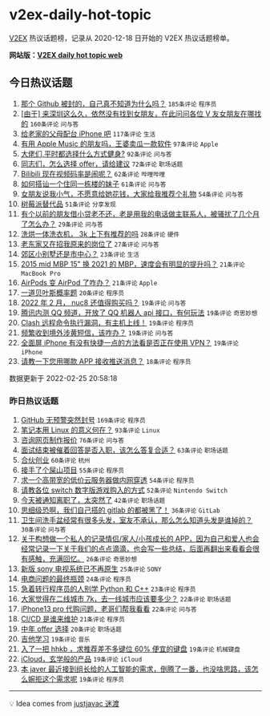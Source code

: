 # v2ex-daily-hot-topic

[V2EX](https://www.v2ex.com/) 热议话题榜，记录从 2020-12-18 日开始的 V2EX 热议话题榜单。

**网站版：[V2EX daily hot topic web](https://boojack.github.io/v2ex-daily-hot-topic-web/)**

## 今日热议话题

<!-- TODAY BEGIN -->

1. [那个 Github 被封的，自己真不知道为什么吗？](https://www.v2ex.com/t/836360) `185条评论` `程序员`
1. [[由于] 来深圳这么久，依然没有找到女朋友，在此问问各位 V 友女朋友在哪找的](https://www.v2ex.com/t/836301) `160条评论` `问与答`
1. [给老家的父母配台 iPhone 吧](https://www.v2ex.com/t/836317) `117条评论` `生活`
1. [有用 Apple Music 的朋友吗，王婆卖瓜一款软件](https://www.v2ex.com/t/836309) `97条评论` `Apple`
1. [大佬们,平时都选择什么方式健身?](https://www.v2ex.com/t/836306) `92条评论` `问与答`
1. [同志们，怎么选择 offer，请给建议](https://www.v2ex.com/t/836300) `72条评论` `职场话题`
1. [Bilibili 现在视频码率是闹呢？](https://www.v2ex.com/t/836308) `62条评论` `哔哩哔哩`
1. [如何搭讪一个住同一栋楼的妹子](https://www.v2ex.com/t/836332) `61条评论` `问与答`
1. [女朋友说我小气，不愿意给她花钱，大家给我推荐个礼物](https://www.v2ex.com/t/836323) `54条评论` `问与答`
1. [树莓派替代品](https://www.v2ex.com/t/836327) `51条评论` `分享发现`
1. [有个以前的朋友借小贷老不还，老是用我的电话做主联系人，被骚扰了几个月了怎么办？](https://www.v2ex.com/t/836311) `29条评论` `问与答`
1. [洗烘一体洗衣机， 3k 上下有推荐的吗](https://www.v2ex.com/t/836410) `28条评论` `硬件`
1. [老东家又在招我原来的岗位了](https://www.v2ex.com/t/836304) `27条评论` `问与答`
1. [郊区小别墅还是市中心？](https://www.v2ex.com/t/836358) `23条评论` `生活`
1. [2015 mid MBP 15" 换 2021 的 MBP，速度会有明显的提升吗？](https://www.v2ex.com/t/836436) `21条评论` `MacBook Pro`
1. [AirPods 变 AirPod 了咋办？](https://www.v2ex.com/t/836292) `21条评论` `Apple`
1. [一道贝叶斯概率题](https://www.v2ex.com/t/836494) `20条评论` `程序员`
1. [2022 年 2 月， nuc8 还值得购买吗？](https://www.v2ex.com/t/836469) `19条评论` `问与答`
1. [腾讯内测 QQ 频道，开放了 QQ 机器人 api 接口，有何玩法](https://www.v2ex.com/t/836445) `19条评论` `奇思妙想`
1. [Clash 远程命令执行漏洞，有主机上线！](https://www.v2ex.com/t/836433) `19条评论` `程序员`
1. [频繁收到境外涉黄短信，该咋办？](https://www.v2ex.com/t/836428) `19条评论` `问与答`
1. [全面屏 iPhone 有没有快捷一点的方法看是否正在使用 VPN？](https://www.v2ex.com/t/836367) `19条评论` `iPhone`
1. [请教一下您用哪款 APP 接收推送消息？](https://www.v2ex.com/t/836504) `18条评论` `程序员`

数据更新于 2022-02-25 20:58:18

<!-- TODAY END -->

### 昨日热议话题

<!-- YESTERDAY BEGIN -->

1. [GitHub 无预警突然封号](https://www.v2ex.com/t/836086) `169条评论` `程序员`
1. [笔记本用 Linux 的意义何在？](https://www.v2ex.com/t/836078) `93条评论` `Linux`
1. [咨询网页制作报价](https://www.v2ex.com/t/836121) `76条评论` `问与答`
1. [面试结束被催着回答是否入职，该怎么答复合适？](https://www.v2ex.com/t/836119) `63条评论` `职场话题`
1. [合伙创业](https://www.v2ex.com/t/836145) `60条评论` `杭州`
1. [接手了个屎山项目](https://www.v2ex.com/t/836084) `55条评论` `程序员`
1. [求一个高带宽的低价云服务器做内网穿透](https://www.v2ex.com/t/836102) `54条评论` `程序员`
1. [请教各位 switch 数字版游戏购入的方式](https://www.v2ex.com/t/836080) `52条评论` `Nintendo Switch`
1. [今天被通知离职了，太突然了](https://www.v2ex.com/t/836133) `42条评论` `职场话题`
1. [思细级恐啊，我们自己搭的 gitlab 的都被黑了！](https://www.v2ex.com/t/836253) `36条评论` `GitLab`
1. [卫生间洗手盆经常有很多头发，室友不承认，那么怎么知道头发是谁掉的？](https://www.v2ex.com/t/836144) `30条评论` `问与答`
1. [关于构想做一个私人的记录情侣/家人/小孩成长的 APP，因为自己和爱人也会经常记录一下关于我们的点点滴滴，也会写一些总结，后面再翻出来看看会很有感触，充满回忆。](https://www.v2ex.com/t/836115) `26条评论` `奇思妙想`
1. [新版 sony 电视系统已不再原生](https://www.v2ex.com/t/836196) `25条评论` `SONY`
1. [电商问题的最终瓶颈](https://www.v2ex.com/t/836210) `24条评论` `程序员`
1. [急着转行程序员的人别学 Python 和 C++](https://www.v2ex.com/t/836242) `23条评论` `程序员`
1. [大家觉得在二线城市 7k，去一线城市应该要多少？](https://www.v2ex.com/t/836215) `22条评论` `职场话题`
1. [iPhone13 pro 代购问题，老哥们帮我看看](https://www.v2ex.com/t/836073) `22条评论` `问与答`
1. [CI/CD 是谁来维护](https://www.v2ex.com/t/836099) `21条评论` `程序员`
1. [中年 offer 选择](https://www.v2ex.com/t/836254) `20条评论` `职场话题`
1. [吉他学习](https://www.v2ex.com/t/836206) `19条评论` `音乐`
1. [入了一把 hhkb ，求推荐差不多键位 60% 便宜的键盘](https://www.v2ex.com/t/836153) `19条评论` `机械键盘`
1. [iCloud，玄学般的产品](https://www.v2ex.com/t/836111) `19条评论` `iCloud`
1. [本 javer 最近接到组长给的人工智能的需求，倒腾了一番，也没啥思路，该怎么婉拒这个需求呢](https://www.v2ex.com/t/836108) `19条评论` `程序员`

<!-- YESTERDAY END -->

---

💡 Idea comes from [justjavac 迷渡](https://github.com/justjavac/)
